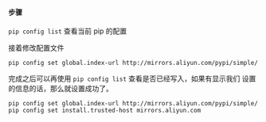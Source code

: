 #### 步骤

`pip config list` 查看当前 pip 的配置

接着修改配置文件

 ```shell
pip config set global.index-url http://mirrors.aliyun.com/pypi/simple/
 ```

完成之后可以再使用 `pip config list` 查看是否已经写入，如果有显示我们 设置的信息的话，那么就设置成功了。



```shell
pip config set global.index-url http://mirrors.aliyun.com/pypi/simple/
pip config set install.trusted-host mirrors.aliyun.com
```

